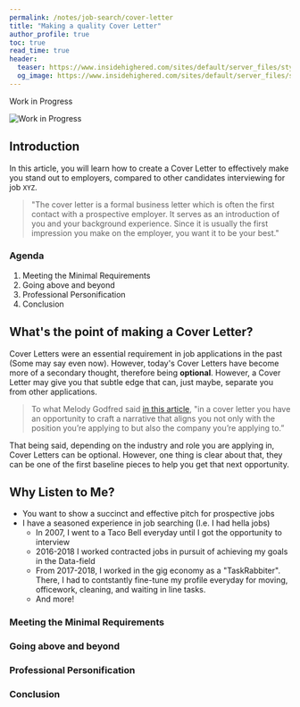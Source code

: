 ```yaml
---
permalink: /notes/job-search/cover-letter
title: "Making a quality Cover Letter"
author_profile: true
toc: true
read_time: true
header:
  teaser: https://www.insidehighered.com/sites/default/server_files/styles/large/public/media/iStock-923685450.jpg?itok=ARXvuweN
  og_image: https://www.insidehighered.com/sites/default/server_files/styles/large/public/media/iStock-923685450.jpg?itok=ARXvuweN
---
```


Work in Progress

![Work in Progress](https://media.giphy.com/media/3oxRm9NLuGHvWCZcdO/giphy.gif)

## Introduction

In this article, you will learn how to create a Cover Letter to effectively make you stand out to employers, compared to other candidates interviewing for job `XYZ`.

> "The cover letter is a formal business letter which is often the first contact with a prospective employer. It serves as an introduction of you and your background experience. Since it is usually the first impression you make on the employer, you want it to be your best."

### Agenda

1. Meeting the Minimal Requirements
2. Going above and beyond
3. Professional Personification
4. Conclusion

## What's the point of making a Cover Letter?

Cover Letters were an essential requirement in job applications in the past (Some may say even now). However, today's Cover Letters have become more of a secondary thought, therefore being **optional**. However, a Cover Letter may give you that subtle edge that can, just maybe, separate you from other applications.

>  To what Melody Godfred said [in this article](https://www.themuse.com/advice/cover-letter-examples-every-type-job-seeker), "in a cover letter you have an opportunity to craft a narrative that aligns you not only with the position you’re applying to but also the company you’re applying to.”


That being said, depending on the industry and role you are applying in, Cover Letters can be optional. However, one thing is clear about that, they can be one of the first baseline pieces to help you get that next opportunity.

## Why Listen to Me?

* You want to show a succinct and effective pitch for prospective jobs
* I have a seasoned experience in job searching (I.e. I had hella jobs)
    * In 2007, I went to a Taco Bell everyday until I got the opportunity to interview
    * 2016-2018 I worked contracted jobs in pursuit of achieving my goals in the Data-field
    * From 2017-2018, I worked in the gig economy as a "TaskRabbiter". There, I had to contstantly fine-tune my profile everyday for moving, officework, cleaning, and waiting in line tasks.
    * And more!

### Meeting the Minimal Requirements

### Going above and beyond

### Professional Personification

### Conclusion
